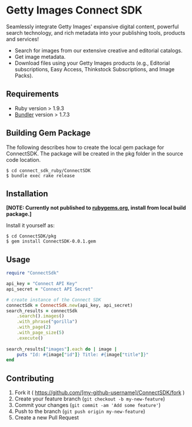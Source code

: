 # Getty Images Connect SDK 
Seamlessly integrate Getty Images' expansive digital content, powerful search technology, and rich metadata into your publishing tools, products and services!

- Search for images from our extensive creative and editorial catalogs.
- Get image metadata.
- Download files using your Getty Images products (e.g., Editorial subscriptions, Easy Access, Thinkstock Subscriptions, and Image Packs).

## Requirements
- Ruby version > 1.9.3
- [Bundler](http://bundler.io) version > 1.7.3

## Building Gem Package
The following describes how to create the local gem package for ConnectSDK. The package will be created in the pkg folder in the source code location. 

	$ cd connect_sdk_ruby/ConnectSDK
	$ bundle exec rake release

## Installation
**[NOTE: Currently not published to [rubygems.org](https://rubygems.org), install from local build package.]**

Install it yourself as:

	$ cd ConnectSDK/pkg
    $ gem install ConnectSDK-0.0.1.gem

## Usage
```ruby
require "ConnectSdk"

api_key = "Connect API Key"
api_secret = "Connect API Secret"

# create instance of the Connect SDK
connectSdk = ConnectSdk.new(api_key, api_secret)
search_results = connectSdk
	.search().images()
	.with_phrase("gorilla")
	.with_page(2)
	.with_page_size(5)
	.execute()
    
search_results["images"].each do | image |
	puts "Id: #{image["id"]} Title: #{image["title"]}" 
end
```
## Contributing

1. Fork it ( https://github.com/[my-github-username]/ConnectSDK/fork )
2. Create your feature branch (`git checkout -b my-new-feature`)
3. Commit your changes (`git commit -am 'Add some feature'`)
4. Push to the branch (`git push origin my-new-feature`)
5. Create a new Pull Request
